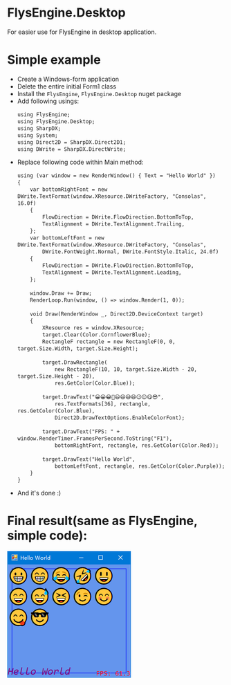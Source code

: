 # FlysEngine.Desktop
For easier use for FlysEngine in desktop application.

# Simple example
* Create a Windows-form application
* Delete the entire initial Form1 class
* Install the `FlysEngine`, `FlysEngine.Desktop` nuget package
* Add following usings: 
  ```
  using FlysEngine;
  using FlysEngine.Desktop;
  using SharpDX;
  using System;
  using Direct2D = SharpDX.Direct2D1;
  using DWrite = SharpDX.DirectWrite;
  ```
* Replace following code within Main method:
  ```
  using (var window = new RenderWindow() { Text = "Hello World" })
  {
      var bottomRightFont = new DWrite.TextFormat(window.XResource.DWriteFactory, "Consolas", 16.0f)
      {
          FlowDirection = DWrite.FlowDirection.BottomToTop,
          TextAlignment = DWrite.TextAlignment.Trailing,
      };
      var bottomLeftFont = new DWrite.TextFormat(window.XResource.DWriteFactory, "Consolas",
          DWrite.FontWeight.Normal, DWrite.FontStyle.Italic, 24.0f)
      {
          FlowDirection = DWrite.FlowDirection.BottomToTop,
          TextAlignment = DWrite.TextAlignment.Leading,
      };
  
      window.Draw += Draw;
      RenderLoop.Run(window, () => window.Render(1, 0));
  
      void Draw(RenderWindow _, Direct2D.DeviceContext target)
      {
          XResource res = window.XResource;
          target.Clear(Color.CornflowerBlue);
          RectangleF rectangle = new RectangleF(0, 0, target.Size.Width, target.Size.Height);
  
          target.DrawRectangle(
              new RectangleF(10, 10, target.Size.Width - 20, target.Size.Height - 20),
              res.GetColor(Color.Blue));
  
          target.DrawText("😀😁😂🤣😃😄😅😆😉😊😋😎",
              res.TextFormats[36], rectangle, res.GetColor(Color.Blue),
              Direct2D.DrawTextOptions.EnableColorFont);
  
          target.DrawText("FPS: " + window.RenderTimer.FramesPerSecond.ToString("F1"),
              bottomRightFont, rectangle, res.GetColor(Color.Red));
  
          target.DrawText("Hello World",
              bottomLeftFont, rectangle, res.GetColor(Color.Purple));
      }
  }
  ```
* And it's done :)

# Final result(same as FlysEngine, simple code): 
![Final Result](../FlysTest/FlysTest.png)
